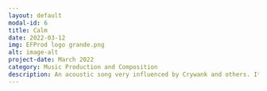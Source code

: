 ```yaml
---
layout: default
modal-id: 6
title: Calm
date: 2022-03-12
img: EFProd logo grande.png
alt: image-alt
project-date: March 2022
category: Music Production and Composition
description: An acoustic song very influenced by Crywank and others. It was a gift for an important person of mine. <a href="https://open.spotify.com/track/7nisQGlMka5ZDj78328vAh?si=f4ec66f9baff4397">Spotify</a> and <a href="https://youtu.be/jLfpx7D4GL4">YouTube</a>
---
```

